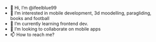 - 👋 Hi, I’m @ifeelblue99
- 👀 I’m interested in mobile development, 3d moodelling, paragliding, books and football
- 🌱 I’m currently learning frontend dev.
- 💞️ I’m looking to collaborate on mobile apps
- 📫 How to reach me? 

<!---
ifeelblue99/ifeelblue99 is a ✨ special ✨ repository because its `README.md` (this file) appears on your GitHub profile.
You can click the Preview link to take a look at your changes.
--->
